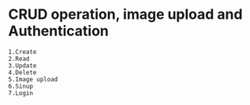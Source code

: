 # CRUD operation, image upload and Authentication
    1.Create
    2.Read
    3.Update
    4.Delete
    5.Image upload
    6.Sinup
    7.Login